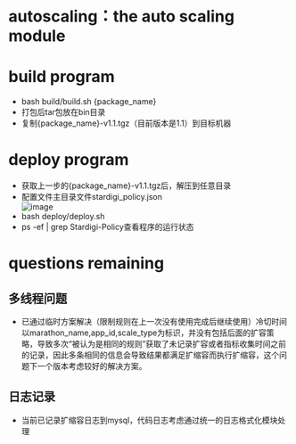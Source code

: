 # autoscaling：the auto scaling module

# build program
* bash build/build.sh {package_name} <br/>
* 打包后tar包放在bin目录
* 复制{package_name}-v1.1.tgz（目前版本是1.1）到目标机器

# deploy program
* 获取上一步的{package_name}-v1.1.tgz后，解压到任意目录
* 配置文件主目录文件stardigi_policy.json<br/>
![image](https://github.com/yangliucheng/autoscaling/blob/develop/golang/doc/1.jpg)
* bash deploy/deploy.sh
* ps -ef | grep Stardigi-Policy查看程序的运行状态

# questions remaining
## 多线程问题
* 已通过临时方案解决（限制规则在上一次没有使用完成后继续使用）冷切时间以marathon_name,app_id,scale_type为标识，并没有包括后面的扩容策略，导致多次“被认为是相同的规则”获取了未记录扩容或者指标收集时间之前的记录，因此多条相同的信息会导致结果都满足扩缩容而执行扩缩容，这个问题下一个版本考虑较好的解决方案。

## 日志记录
* 当前已记录扩缩容日志到mysql，代码日志考虑通过统一的日志格式化模块处理
























